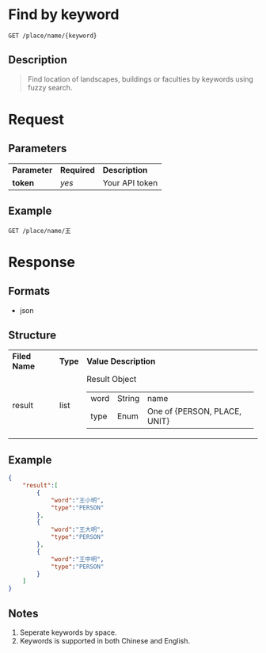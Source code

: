 ﻿# Find by keyword

```
GET /place/name/{keyword}
```

## Description
> Find location of landscapes, buildings or faculties by keywords using fuzzy search.

# Request
## Parameters
<table>
  <tr>
    <td><b>Parameter</b></td>
    <td><b><b>Required</b></b></td>
    <td><b>Description</b></td>
  </tr>
  <tr>
    <td><b>token</b></td>
    <td><i>yes</i></td>
    <td>Your API token</td>
  </tr>
</table>

## Example
```
GET /place/name/王
```

# Response

## Formats
- json

## Structure
<table>
    <tr>
		<td><b>Filed Name</b></td>
		<td><b>Type</b></td>
		<td><b>Value Description</b></td>
	</tr>
    <tr>
        <td>result</td>
        <td>list</td>
        <td>
			Result Object
            <table>
                <tr>
                    <td>word</td>
                    <td>String</td>
                    <td>name</td>
                </tr>
                <tr>
                    <td>type</td>
                    <td>Enum</td>
                    <td>One of {PERSON, PLACE, UNIT}</td>
                </tr>
            </table>
        </td>
    </tr>
</table>

## Example
```json
{
	"result":[
		{
			"word":"王小明",
			"type":"PERSON"
		},
		{
			"word":"王大明",
			"type":"PERSON"
		},
		{
			"word":"王中明",
			"type":"PERSON"
		}
	]
}
```
## Notes
1. Seperate keywords by space.
2. Keywords is supported in both Chinese and English.
